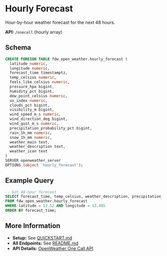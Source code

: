 # Hourly Forecast

Hour-by-hour weather forecast for the next 48 hours.

**API:** `/onecall` (hourly array)

## Schema

```sql
CREATE FOREIGN TABLE fdw_open_weather.hourly_forecast (
  latitude numeric,
  longitude numeric,
  forecast_time timestamptz,
  temp_celsius numeric,
  feels_like_celsius numeric,
  pressure_hpa bigint,
  humidity_pct bigint,
  dew_point_celsius numeric,
  uv_index numeric,
  clouds_pct bigint,
  visibility_m bigint,
  wind_speed_m_s numeric,
  wind_direction_deg bigint,
  wind_gust_m_s numeric,
  precipitation_probability_pct bigint,
  rain_1h_mm numeric,
  snow_1h_mm numeric,
  weather_main text,
  weather_description text,
  weather_icon text
)
SERVER openweather_server
OPTIONS (object 'hourly_forecast');
```

## Example Query

```sql
-- Get 48-hour forecast
SELECT forecast_time, temp_celsius, weather_description, precipitation_probability_pct
FROM fdw_open_weather.hourly_forecast
WHERE latitude = 52.52 AND longitude = 13.405
ORDER BY forecast_time;
```

## More Information

- **Setup:** See [QUICKSTART.md](../../QUICKSTART.md)
- **All Endpoints:** See [README.md](../README.md)
- **API Details:** [OpenWeather One Call API](https://openweathermap.org/api/one-call-3)
